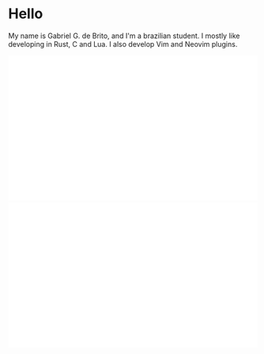 # Hello

My name is Gabriel G. de Brito, and I'm a brazilian student. I mostly like
developing in Rust, C and Lua. I also develop Vim and Neovim plugins.

![overview](https://raw.githubusercontent.com/gboncoffee/github-stats/master/generated/overview.svg)
![langs used](https://raw.githubusercontent.com/gboncoffee/github-stats/master/generated/languages.svg)
